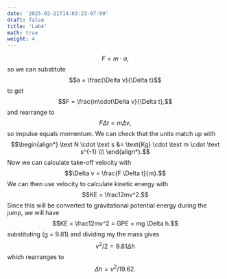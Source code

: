 ```yaml
---
date: '2025-02-21T14:03:23-07:00'
draft: false
title: 'Lab4'
math: true
weight: 4
---
```


$$F = m\cdot a,$$
so we can substitute $$a = \frac{\Delta v}{\Delta t}$$
to get $$F = \frac{m\cdot\Delta v}{\Delta t},$$
and rearrange to
$$F \Delta t = m \Delta v,$$
so impulse equals momentum. We can check that the units match up with
$$\begin{align*}
\text N \cdot \text s &= \text{Kg} \cdot \text m \cdot \text s^{-1} \\\
\end{align*}.$$
Now we can calculate take-off velocity with $$\Delta v = \frac{F \Delta t}{m}.$$
We can then use velocity to calculate kinetic energy with $$KE = \frac12mv^2.$$
Since this will be converted to gravitational potential energy during the jump, we will have $$KE = \frac12mv^2 = GPE = mg \Delta h.$$
substituting \(g = 9.81\) and dividing my the mass gives $$v^2/2 = 9.81 \Delta h$$
which rearranges to $$\Delta h = v^2/19.62.$$
